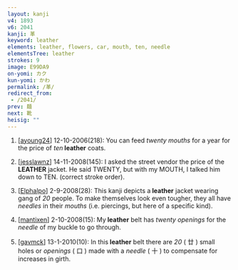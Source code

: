 ```yaml
---
layout: kanji
v4: 1893
v6: 2041
kanji: 革
keyword: leather
elements: leather, flowers, car, mouth, ten, needle
elementsTree: leather
strokes: 9
image: E99DA9
on-yomi: カク
kun-yomi: かわ
permalink: /革/
redirect_from:
 - /2041/
prev: 麺
next: 靴
heisig: ""
---
```


1) [<a href="http://kanji.koohii.com/profile/ayoung24">ayoung24</a>] 12-10-2006(218): You can feed <em>twenty mouths</em> for a year for the price of <em>ten</em><strong> leather</strong> coats.

2) [<a href="http://kanji.koohii.com/profile/jesslawnz">jesslawnz</a>] 14-11-2008(145): I asked the street vendor the price of the<strong> LEATHER</strong> jacket. He said TWENTY, but with my MOUTH, I talked him down to TEN. (correct stroke order).

3) [<a href="http://kanji.koohii.com/profile/Elphalpo">Elphalpo</a>] 2-9-2008(28): This kanji depicts a<strong> leather</strong> jacket wearing gang of <em>20</em> people. To make themselves look even tougher, they all have <em>needles</em> in their <em>mouths</em> (i.e. piercings, but here of a specific kind).

4) [<a href="http://kanji.koohii.com/profile/mantixen">mantixen</a>] 2-10-2008(15): My<strong> leather</strong> belt has <em>twenty openings</em> for the <em>needle</em> of my buckle to go through.

5) [<a href="http://kanji.koohii.com/profile/gavmck">gavmck</a>] 13-1-2010(10): In this<strong> leather</strong> belt there are <em>20</em> ( 廿 ) small holes or <em>openings</em> ( 口 ) made with a <em>needle</em> ( 十 ) to compensate for increases in girth.

